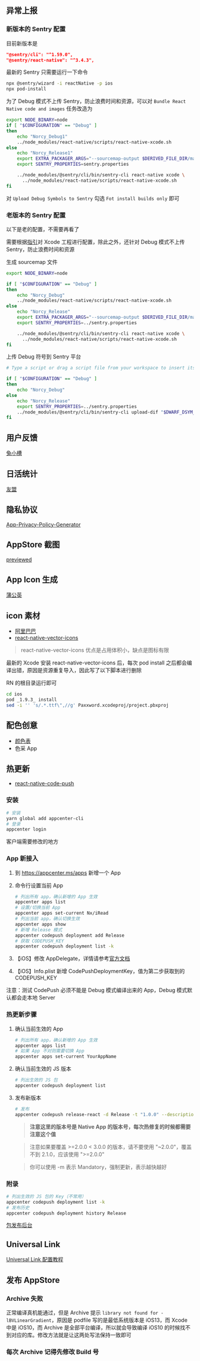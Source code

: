 ## 异常上报
### 新版本的 Sentry 配置
目前新版本是 

```json
"@sentry/cli": "^1.59.0",
"@sentry/react-native": "^3.4.3",
```

最新的 Sentry 只需要运行一下命令

```sh
npx @sentry/wizard -i reactNative -p ios
npx pod-install
```

为了 Debug 模式不上传 Sentry，防止浪费时间和资源，可以对 `Bundle React Native code and images` 任务改造为

```sh
export NODE_BINARY=node
if [ "$CONFIGURATION" == "Debug" ]
then
    echo "Norcy_Debug1"
    ../node_modules/react-native/scripts/react-native-xcode.sh
else
    echo "Norcy_Release1"
    export EXTRA_PACKAGER_ARGS="--sourcemap-output $DERIVED_FILE_DIR/main.jsbundle.map"
    export SENTRY_PROPERTIES=sentry.properties

    ../node_modules/@sentry/cli/bin/sentry-cli react-native xcode \
      ../node_modules/react-native/scripts/react-native-xcode.sh
fi
```

对 `Upload Debug Symbols to Sentry` 勾选 `Fot install builds only` 即可

### 老版本的 Sentry 配置
以下是老的配置，不需要再看了

需要根据[指引](https://docs.sentry.io/platforms/react-native/advanced-setup/)对 Xcode 工程进行配置，除此之外，还针对 Debug 模式不上传 Sentry，防止浪费时间和资源

生成 sourcemap 文件

```sh
export NODE_BINARY=node

if [ "$CONFIGURATION" == "Debug" ]
then
    echo "Norcy_Debug"
    ../node_modules/react-native/scripts/react-native-xcode.sh
else
    echo "Norcy_Release"
    export EXTRA_PACKAGER_ARGS="--sourcemap-output $DERIVED_FILE_DIR/main.jsbundle.map"
    export SENTRY_PROPERTIES=../sentry.properties

    ../node_modules/@sentry/cli/bin/sentry-cli react-native xcode \
      ../node_modules/react-native/scripts/react-native-xcode.sh
fi
```

上传 Debug 符号到 Sentry 平台

```sh
# Type a script or drag a script file from your workspace to insert its path.

if [ "$CONFIGURATION" == "Debug" ]
then
    echo "Norcy_Debug"
else
    echo "Norcy_Release"
    export SENTRY_PROPERTIES=../sentry.properties
    ../node_modules/@sentry/cli/bin/sentry-cli upload-dif "$DWARF_DSYM_FOLDER_PATH"
fi
```

## 用户反馈
[兔小槽](https://txc.qq.com/)


## 日活统计
[友盟](https://mobile.umeng.com/platform/5faa8b291c520d3073a536fc/reports/trend_summary)

## 隐私协议
[App-Privacy-Policy-Generator](https://app-privacy-policy-generator.firebaseapp.com/)

## AppStore 截图
[previewed](https://previewed.app/mockups/screenshots/appstore/iphone-panorama)

## App Icon 生成
[蒲公英](https://www.pgyer.com/tools/icon)

## icon 素材
+ [阿里巴巴](https://www.iconfont.cn/home/index)
+ [react-native-vector-icons](https://oblador.github.io/react-native-vector-icons/)

> react-native-vector-icons 优点是占用体积小，缺点是图标有限

最新的 Xcode 安装 react-native-vector-icons 后，每次 pod install 之后都会编译出错，原因是资源重复导入，因此写了以下脚本进行删除

RN 的根目录运行即可

```sh
cd ios
pod _1.9.3_ install
sed -i '' 's/.*.ttf\",//g' Paxxword.xcodeproj/project.pbxproj
```

## 配色创意
+ [颜色表](http://www.5tu.cn/colors/yansebiao.html)
+ 色采 App



## 热更新
+ [react-native-code-push](https://github.com/microsoft/react-native-code-push)

### 安装
```sh
# 安装
yarn global add appcenter-cli
# 登录
appcenter login
```

客户端需要修改的地方

### App 新接入
1. 到 https://appcenter.ms/apps 新增一个 App
2. 命令行设置当前 App

    ```sh
    # 列出所有 app，确认新增的 App 生效
    appcenter apps list
    # 设置/切换当前 App
    appcenter apps set-current Nx/iRead
    # 列出当前 app，确认切换生效
    appcenter apps show
    # 新增 Release 模式
    appcenter codepush deployment add Release
    # 获取 CODEPUSH_KEY
    appcenter codepush deployment list -k
    ```

3. 【iOS】修改 AppDelegate，详情请参考[官方文档](https://github.com/microsoft/react-native-code-push/blob/master/docs/setup-ios.md)

4. 【iOS】Info.plist 新增 CodePushDeploymentKey，值为第二步获取到的 CODEPUSH_KEY

注意：测试 CodePush 必须不能是 Debug 模式编译出来的 App，Debug 模式默认都会走本地 Server


### 热更新步骤
1. 确认当前生效的 App

    ```sh
    # 列出所有 app，确认新增的 App 生效
    appcenter apps list
    # 如果 App 不对则需要切换 App
    appcenter apps set-current YourAppName
    ```

2. 确认当前生效的 JS 版本

    ```sh
    # 列出生效的 JS 包
    appcenter codepush deployment list
    ```

3. 发布新版本
    
    ```sh
    # 发布
    appcenter codepush release-react -d Release -t "1.0.0" --description "Message"
    ```

    > **注意这里的版本号是 Native App 的版本号，每次热修复的时候都需要注意这个值**

    > 注意如果要覆盖 >=2.0.0 < 3.0.0 的版本，请不要使用 "~2.0.0"，覆盖不到 2.1.0，应该使用 ">=2.0.0"

    > 你可以使用 -m 表示 Mandatory，强制更新，表示越快越好

### 附录
```sh
# 列出生效的 JS 包的 Key（不常用）
appcenter codepush deployment list -k
# 发布历史
appcenter codepush deployment history Release
```

[包发布后台](https://appcenter.ms/users/Nx/apps/iRead/distribute/code-push/Release)


## Universal Link
[Universal Link 配置教程](https://www.cnblogs.com/itlover2013/p/14873153.html)


## 发布 AppStore
### Archive 失败
正常编译真机能通过，但是 Archive 提示 `library not found for -lBVLinearGradient`，原因是 podfile 写的是最低系统版本是 iOS13，而 Xcode 中是 iOS10，而 Archive 是全部平台编译，所以就会导致编译 iOS10 的时候找不到对应的库。修改方法就是让这两处写法保持一致即可

### 每次 Archive 记得先修改 Build 号